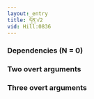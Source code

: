 ```yaml
---
layout: entry
title: དོན་√2
vid: Hill:0836
---
```

### Dependencies (N = 0)


### Two overt arguments


### Three overt arguments
